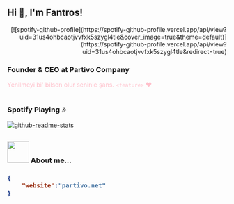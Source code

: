 <h2>Hi 👋, I'm Fantros!</h2>
<div align="right">
[![spotify-github-profile](https://spotify-github-profile.vercel.app/api/view?uid=31us4ohbcaotjvvfxk5szygl4tle&cover_image=true&theme=default)](https://spotify-github-profile.vercel.app/api/view?uid=31us4ohbcaotjvvfxk5szygl4tle&redirect=true)
</div>

### Founder & CEO at Partivo Company
<font color="pink">Yenilmeyi bi' bilsen olur seninle şans. </em> `<feature>` :heart: </font>
#

### Spotify Playing :notes:
[![github-readme-stats](https://github-readme-stats.vercel.app/api?username=fantros&show_icons=true&theme=dark)](https://github.com/Fantros?tab=repositories)
<br/>
<h2>


### <img src="https://media.giphy.com/media/l1J9w5fqmQ3qEBOdW/giphy.gif" width="50"> About me...  

<h3>

```json
{
    "website":"partivo.net"
}
```
</h3>
